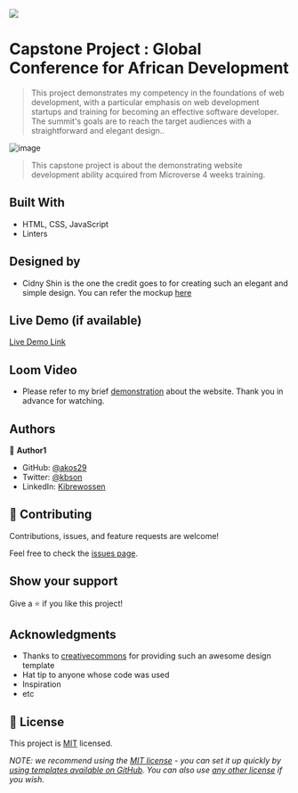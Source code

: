 ![](https://img.shields.io/badge/Microverse-blueviolet)

# Capstone Project : Global Conference for African Development
>This project demonstrates my competency in the foundations of web development, with a particular emphasis on web development startups and training for becoming an effective software developer. The summit's goals are to reach the target audiences with a straightforward and elegant design..

![image](https://user-images.githubusercontent.com/35809268/202755254-1fd388dc-4a1d-4b5b-ad79-45c68fced496.png)


> This capstone project is about the demonstrating website development ability acquired from Microverse 4 weeks training.

## Built With

- HTML, CSS, JavaScript
- Linters

## Designed by 

-  Cidny Shin is the one the credit goes to for creating such an elegant and simple design. You can refer the mockup [here](https://www.behance.net/gallery/29845175/CC-Global-Summit-2015)
## Live Demo (if available)

[Live Demo Link](https://akos29.github.io/conference/)

## Loom Video

- Please refer to my brief [demonstration](https://www.loom.com/share/fe99979688214cc8b3bd83a11b8214f9) about the website. Thank you in advance for watching.
## Authors

👤 **Author1**

- GitHub: [@akos29](https://github.com/akos29)
- Twitter: [@kbson](https://twitter.com/kbson)
- LinkedIn: [Kibrewossen](https://linkedin.com/in/Kibrewossen)

## 🤝 Contributing

Contributions, issues, and feature requests are welcome!

Feel free to check the [issues page](../../issues/).

## Show your support

Give a ⭐️ if you like this project!

## Acknowledgments

- Thanks to [creativecommons](https://creativecommons.org/licenses/by-nc/4.0/) for providing such an awesome design template
- Hat tip to anyone whose code was used
- Inspiration
- etc

## 📝 License

This project is [MIT](./LICENSE) licensed.

_NOTE: we recommend using the [MIT license](https://choosealicense.com/licenses/mit/) - you can set it up quickly by [using templates available on GitHub](https://docs.github.com/en/communities/setting-up-your-project-for-healthy-contributions/adding-a-license-to-a-repository). You can also use [any other license](https://choosealicense.com/licenses/) if you wish._
